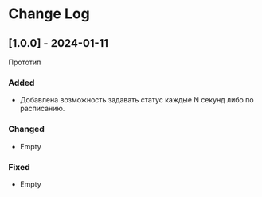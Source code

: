 # Change Log

## [1.0.0] - 2024-01-11

Прототип

### Added

- Добавлена возможность задавать статус каждые N секунд либо по расписанию.

### Changed

- Empty

### Fixed

- Empty
